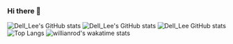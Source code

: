 ### Hi there 👋

<!--
**DouBi235/DouBi235** is a ✨ _special_ ✨ repository because its `README.md` (this file) appears on your GitHub profile.

Here are some ideas to get you started:

- 🔭 I’m currently working on ...
- 🌱 I’m currently learning ...
- 👯 I’m looking to collaborate on ...
- 🤔 I’m looking for help with ...
- 💬 Ask me about ...
- 📫 How to reach me: ...
- 😄 Pronouns: ...
- ⚡ Fun fact: ...
-->
![Dell_Lee's GitHub stats](https://github-readme-stats.vercel.app/api?username=DouBi235)
![Dell_Lee's GitHub stats](https://github-readme-stats.vercel.app/api?username=DouBi235&show_icons=true)
![Dell_Lee GitHub stats](https://github-readme-stats.vercel.app/api?username=DouBi235&show_icons=true&theme=radical)
![Top Langs](https://github-readme-stats.vercel.app/api/top-langs/?username=DouBi235&layout=compact)
![willianrod's wakatime stats](https://github-readme-stats.vercel.app/api/wakatime?username=DouBi235&layout=compact)




